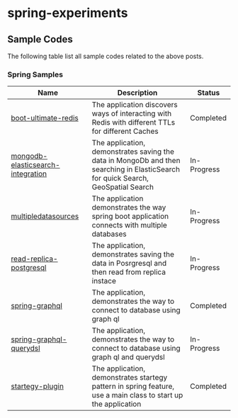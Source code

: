 # spring-experiments

## Sample Codes

The following table list all sample codes related to the above posts.

### Spring Samples


 Name  | Description | Status
------------- | ------------------ | --------------
| [boot-ultimate-redis](./boot-ultimate-redis) | The application discovers ways of interacting with Redis with different TTLs for different Caches | Completed |
| [mongodb-elasticsearch-integration](./mongodb-elasticsearch-integration) | The application, demonstrates saving the data in MongoDb and then searching in ElasticSearch for quick Search, GeoSpatial Search | In-Progress |
| [multipledatasources](./multipledatasources) | The application demonstrates the way spring boot application connects with multiple databases | In-Progress |
| [read-replica-postgresql](./read-replica-postgresql) | The application, demonstrates saving the data in Posrgresql and then read from replica instace | In-Progress |
| [spring-graphql](./spring-graphql) | The application, demonstrates the way to connect to database using graph ql |  Completed |
| [spring-graphql-querydsl](./spring-graphql-querydsl) | The application, demonstrates the way to connect to database using graph ql and querydsl| In-Progress |
| [startegy-plugin](./startegy-plugin) | The application, demonstrates startegy pattern in spring feature, use a main class to start up the application | Completed |